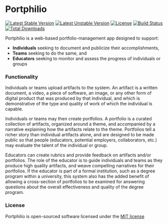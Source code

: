 # Portphilio

[![Latest Stable Version](https://poser.pugx.org/portphilio/portphilio/v/stable)](https://packagist.org/packages/portphilio/portphilio) [![Latest Unstable Version](https://poser.pugx.org/portphilio/portphilio/v/unstable)](https://packagist.org/packages/portphilio/portphilio) [![License](https://poser.pugx.org/portphilio/portphilio/license)](https://packagist.org/packages/portphilio/portphilio) [![Build Status](https://travis-ci.org/portphilio/portphilio.svg?branch=master)](https://travis-ci.org/portphilio/portphilio) [![Total Downloads](https://poser.pugx.org/portphilio/portphilio/downloads)](https://packagist.org/packages/portphilio/portphilio)

Portphilio is a web-based portfolio-management app designed to support:

* **Individuals** seeking to document and publicize their accomplishments,
* **Teams** seeking to do the same, and
* **Educators** seeking to monitor and assess the progress of individuals or groups

### Functionality

Individuals or teams upload artifacts to the system. An artifact is a written document, a video, a piece of software, an image, or any other form of digital product that was produced by that individual, and which is demonstrative of the type and quality of work of which the individual is capable.

Individuals or teams may then create portfolios. A portfolio is a curated collection of artifacts, organized around a theme, and accompanied by a narrative explaining how the artifacts relate to the theme. Portfolios tell a richer story than individual artifacts alone, and are designed to be made public so that people (educators, potential employers, collaborators, etc.) may evaluate the talent of the individual or group.

Educators can create rubrics and provide feedback on artifacts and/or portfolios. The role of the educator is to guide individuals and teams as they produce high quality artifacts, and weave compelling narratives for their portfolios. If the educator is part of a formal institution, such as a degree program within a university, this system also has the added benefit of allowing a cross-section of portfolios to be examined for answering questions about the overall effectiveness and quality of the degree program.

### License

Portphilio is open-sourced software licensed under the [MIT license](http://opensource.org/licenses/MIT)
